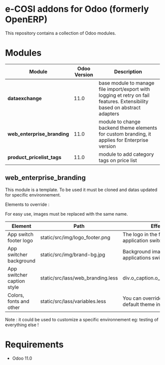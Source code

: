 e-COSI addons for Odoo (formerly OpenERP)
========================

This repository contains a collection of Odoo modules.

# Modules

| Module | Odoo Version | Description |
| --- | --- | --- |
| **dataexchange** | 11.0 | base module to manage file import/export with logging et retry on fail features. Extensibility based on abstract adapters |
| **web_enterprise_branding** | 11.0 | module to change backend  theme elements for custom branding, it applies for Enterprise version |
| **product_pricelist_tags** | 11.0 | module to add category tags on price list

## web_enterprise_branding

This module is a template. To be used it must be cloned and datas updated for specific environnement.

Elements to override :

For easy use, images must be replaced with the same name.

| Element | Path | Effect |
| --- | --- | --- |
| App switch footer logo | static/src/img/logo_footer.png | The logo in the footer of application switcher |
| App switcher background | static/src/img/brand-bg.jpg | Background image for applications switcher |
| App switcher caption style | static/src/lass/web_branding.less | div.o_caption.o_caption_brand
| Colors, fonts and other | static/src/lass/variables.less | You can override any var of default theme in this file |


Note : it could be used to customize a specific environnement eg: testing of everything else !

# Requirements

* Odoo 11.0
